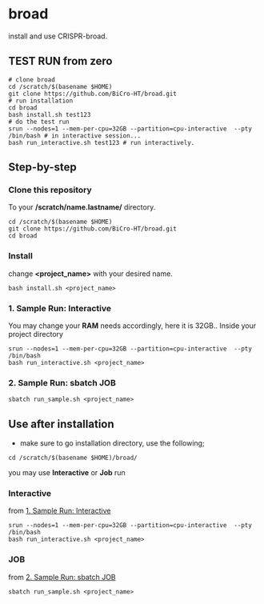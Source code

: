 # broad

install and use CRISPR-broad.

## TEST RUN from zero

```shell
# clone broad
cd /scratch/$(basename $HOME)
git clone https://github.com/BiCro-HT/broad.git
# run installation
cd broad
bash install.sh test123
# do the test run 
srun --nodes=1 --mem-per-cpu=32GB --partition=cpu-interactive  --pty /bin/bash # in interactive session...
bash run_interactive.sh test123 # run interactively.
```

## Step-by-step

### Clone this repository

To your **/scratch/name.lastname/** directory.

```shell
cd /scratch/$(basename $HOME)
git clone https://github.com/BiCro-HT/broad.git
cd broad
```

### Install

change **<project_name>** with your desired name.

```shell
bash install.sh <project_name>
```

### 1. Sample Run: Interactive

You may change your **RAM** needs accordingly, here it is 32GB..
Inside your project directory 

```shell
srun --nodes=1 --mem-per-cpu=32GB --partition=cpu-interactive  --pty /bin/bash
bash run_interactive.sh <project_name>
```

### 2. Sample Run: sbatch JOB

```shell
sbatch run_sample.sh <project_name>
```

## Use after installation

- make sure to go installation directory, use the following;

```shell
cd /scratch/$(basename $HOME)/broad/
```

you may use **Interactive** or **Job** run

### Interactive

from [1. Sample Run: Interactive](#1-sample-run-interactive)

```shell
srun --nodes=1 --mem-per-cpu=32GB --partition=cpu-interactive  --pty /bin/bash
bash run_interactive.sh <project_name>
```

### JOB

from [2. Sample Run: sbatch JOB](#2-sample-run-sbatch-job)

```shell
sbatch run_sample.sh <project_name>
```
